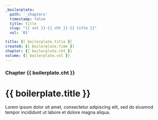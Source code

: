 ```yaml
---
_boilerplate:
  path: '_chapters'
  timestamp: false
  title: title
  slug: "{{ vol }}-{{ cht }}-{{ title }}"
  vol: '01'

title: {{ boilerplate.title }}
created: {{ boilerplate.time }}
chapter: {{ boilerplate.cht }}
volume: {{ boilerplate.vol }}
---
```




### Chapter {{ boilerplate.cht }}

# {{ boilerplate.title }}

Lorem ipsum dolor sit amet, consectetur adipiscing elit, sed do eiusmod tempor incididunt ut labore et dolore magna aliqua.


